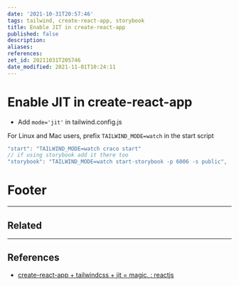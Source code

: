 ```yaml
---
date: '2021-10-31T20:57:46'
tags: tailwind, create-react-app, storybook
title: Enable JIT in create-react-app
published: false
description:
aliases:
references:
zet_id: 20211031T205746
date_modified: 2021-11-01T10:24:11
---
```


# Enable JIT in create-react-app

- Add `mode='jit'` in tailwind.config.js

For Linux and Mac users, prefix `TAILWIND_MODE=watch` in the start script
```js
"start": "TAILWIND_MODE=watch craco start"
// if using storybook add it there too
"storybook": "TAILWIND_MODE=watch start-storybook -p 6006 -s public",
```

# Footer

---

## Related

---

## References

- [create-react-app + tailwindcss + jit = magic. : reactjs](https://www.reddit.com/r/reactjs/comments/p06g4x/createreactapp_tailwindcss_jit_magic/)